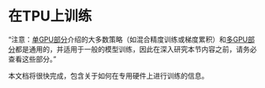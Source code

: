 <!--Copyright 2022 The HuggingFace Team. All rights reserved.

Licensed under the Apache License, Version 2.0 (the "License"); you may not use this file except in compliance with
the License. You may obtain a copy of the License at

http://www.apache.org/licenses/LICENSE-2.0

Unless required by applicable law or agreed to in writing, software distributed under the License is distributed on
an "AS IS" BASIS, WITHOUT WARRANTIES OR CONDITIONS OF ANY KIND, either express or implied. See the License for the

⚠️ Note that this file is in Markdown but contain specific syntax for our doc-builder (similar to MDX) that may not be
rendered properly in your Markdown viewer.

-->

# 在TPU上训练

<Tip>

“注意：[单GPU部分](perf_train_gpu_one)介绍的大多数策略（如混合精度训练或梯度累积）和[多GPU部分](perf_train_gpu_many)都是通用的，并适用于一般的模型训练，因此在深入研究本节内容之前，请务必查看这些部分。”

</Tip>

本文档将很快完成，包含关于如何在专用硬件上进行训练的信息。

